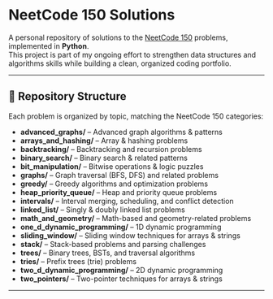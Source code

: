 # NeetCode 150 Solutions

A personal repository of solutions to the [NeetCode 150](https://neetcode.io/practice) problems, implemented in **Python**.  
This project is part of my ongoing effort to strengthen data structures and algorithms skills while building a clean, organized coding portfolio.

---

## 📂 Repository Structure

Each problem is organized by topic, matching the NeetCode 150 categories:

- **advanced_graphs/** – Advanced graph algorithms & patterns  
- **arrays_and_hashing/** – Array & hashing problems  
- **backtracking/** – Backtracking and recursion problems  
- **binary_search/** – Binary search & related patterns  
- **bit_manipulation/** – Bitwise operations & logic puzzles  
- **graphs/** – Graph traversal (BFS, DFS) and related problems  
- **greedy/** – Greedy algorithms and optimization problems  
- **heap_priority_queue/** – Heap and priority queue problems  
- **intervals/** – Interval merging, scheduling, and conflict detection  
- **linked_list/** – Singly & doubly linked list problems  
- **math_and_geometry/** – Math-based and geometry-related problems  
- **one_d_dynamic_programming/** – 1D dynamic programming  
- **sliding_window/** – Sliding window techniques for arrays & strings  
- **stack/** – Stack-based problems and parsing challenges  
- **trees/** – Binary trees, BSTs, and traversal algorithms  
- **tries/** – Prefix trees (trie) problems  
- **two_d_dynamic_programming/** – 2D dynamic programming  
- **two_pointers/** – Two-pointer techniques for arrays & strings  

---

